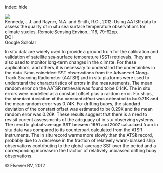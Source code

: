 index: hide

<div class="Citation">
    <div class="Citation-thumb CitationThumb-linked"  data-href="https://doi.org/10.1016/j.rse.2010.11.021">
      <img src="https://static.claimspace.cloud/climate-study-static/refs/thumbs/2/Kennedy_et_al_2012-thumb.png" />
    </div>

  <div class="Citation-body">
    <div class="Citation-text">Kennedy, J.J. and Rayner, N.A. and Smith, R.O., 2012: Using AATSR data to assess the quality of in situ sea surface temperature observations for climate studies. <span class="Article-journal">Remote Sensing Environ., </span><span class="Article-volume">116, </span>79-92pp.</div>
    <div class="Citation-links">
      <div class="CitationLink" data-href="https://doi.org/10.1016/j.rse.2010.11.021">
        <div class="CitationLink-icon CitationLink-Doi"></div>
        <div class="CitationLink-text">DOI</div>
      </div>
      <div class="CitationLink" data-href="https://scholar.google.com/scholar?q=10.1016/j.rse.2010.11.021">
        <div class="CitationLink-icon CitationLink-Scholar"></div>
        <div class="CitationLink-text">Google Scholar</div>
      </div>
    </div>
  </div>
</div>

In situ data are widely used to provide a ground truth for the calibration and validation of satellite sea-surface temperature (SST) retrievals. They are also used to monitor long-term changes in the climate. For these applications, and others, it is necessary to understand the uncertainties in the data. Near-coincident SST observations from the Advanced Along-Track Scanning Radiometer (AATSR) and in situ platforms were used to understand the characteristics of errors in the measurements. The mean random error on the AATSR retrievals was found to be 0.14K. The in situ errors were modelled as a constant offset plus a random error. For ships, the standard deviation of the constant offset was estimated to be 0.71K and the mean random error was 0.74K. For drifting buoys, the standard deviation of the constant offset was estimated to be 0.29K and the mean random error was 0.26K. These results suggest that there is a need to revisit current assessments of the adequacy of in situ observing systems. The trend in global-average SST between 1991 and 2007 calculated from in situ data was compared to its counterpart calculated from the ATSR instruments. The in situ record warms more slowly than the ATSR record, probably due to a decrease in the fraction of relatively warm-biassed ship observations contributing to the global-average SST over the period and a corresponding increase in the fraction of relatively unbiassed drifting buoy observations.

<div class="Citation-copy">
&copy; Elsevier BV, 2012
</div>